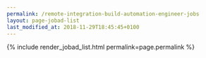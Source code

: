 ```yaml
---
permalink: /remote-integration-build-automation-engineer-jobs
layout: page-jobad-list
last_modified_at: 2018-11-29T18:45:45+0100
---
```

{% include render_jobad_list.html permalink=page.permalink %}
